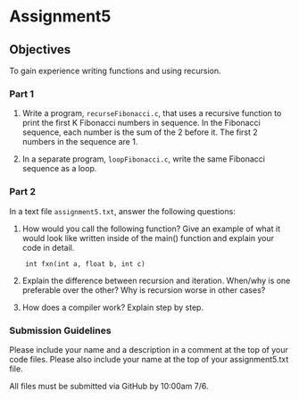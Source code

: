# Assignment5
## Objectives
To gain experience writing functions and using recursion.

### Part 1
1.  Write a program, `recurseFibonacci.c`, that uses a recursive function to print the first K Fibonacci numbers in sequence.  In the Fibonacci sequence, each number is the sum of the 2 before it.  The first 2 numbers in the sequence are 1.

2.  In a separate program, `loopFibonacci.c`, write the same Fibonacci sequence as a loop.


### Part 2

In a text file `assignment5.txt`, answer the following questions:
1.  How would you call the following function?  Give an example of what it would look like written inside of the main() function and explain your code in detail.
  
```
	int fxn(int a, float b, int c)
```

2.  Explain the difference between recursion and iteration.  When/why is one preferable over the other?  Why is recursion worse in other cases?

3.  How does a compiler work?  Explain step by step.


### Submission Guidelines
Please include your name and a description in a comment at the top of your code files. Please also include your name at the top of your assignment5.txt file.

All files must be submitted via GitHub by 10:00am 7/6.
